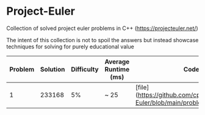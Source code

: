 # Project-Euler
Collection of solved project euler problems in C++ (https://projecteuler.net/)

The intent of this collection is not to spoil the answers but instead showcase techniques for solving for purely educational value

| Problem | Solution | Difficulty | Average Runtime (ms) | Code                                                                            |
|---------|----------|------------|----------------------|---------------------------------------------------------------------------------|
| 1       | 233168   | 5%         | ~ 25                 | [file] (https://github.com/cpratim/Project-Euler/blob/main/problems/problem1.h) |
